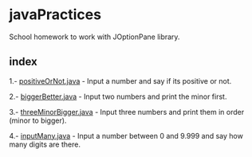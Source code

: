# javaPractices
School homework to work with JOptionPane library.

## index

1.- [positiveOrNot.java](src/firstfoot/positiveOrNot.java) - Input a number and say if its positive or not.

2.- [biggerBetter.java](src/firstfoot/biggerBetter.java) - Input two numbers and print the minor first.

3.- [threeMinorBigger.java](src/firstfoot/threeMinorBigger.java) - Input three numbers and print them in order (minor to bigger).

4.- [inputMany.java](src/firstfoot/inputMany.java) - Input a number between 0 and 9.999 and say how many digits are there.
